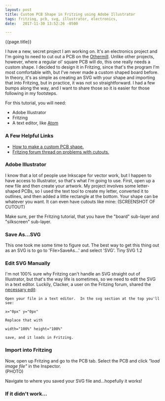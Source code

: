 ```yaml
---
layout: post
title: Custom PCB Shape in Fritzing using Adobe Illustrator
tags: fritzing, pcb, svg, illustrator, electronics,  
date:   2017-11-30 13:52:26 -0500

---
```

{{page.title}}

I have a new, secret project I am working on.  It's an electronics project and I'm going to need to cut out a PCB on the [Othermill](www.othermachine.co).  Unlike other projects, however, where a regular ol' square PCB will do, this one really needs a custom shape.  I decided to design it in Fritzing, since that's the program I'm most comfortable with, but I've never made a custom shaped board before.  In theory, it's as simple as creating an SVG with your shape and importing that into Fritzing, but in practice, it was not so straightforward.  I had a few bumps along the way, and I want to share those so it is easier for those following in my footsteps.

For this tutorial, you will need:
- Adobe Illustrator
- Fritzing
- A text editor, like [Atom](www.atom.io)

### A Few Helpful Links
- [How to make a custom PCB shape.](http://fritzing.org/pcb-custom-shape/)
- [Fritzing forum thread on problems with cutouts.](http://fritzing.org/forum/thread/3395/)

### Adobe Illustrator
I know that a lot of people use Inkscape for vector work, but I happen to have access to Illustrator, so that's what I'm going to use.  First, open up a new file and then create your artwork.  My project involves some letter-shaped PCBs, so I used the text tool to create my letter, converted it to outlines, and then added a little rectangle at the bottom.  Your shape can be whatever you want.  It can even have cutouts like mine: (SCREENSHOT OF CUTOUT)

Make sure, per the Fritzing tutorial, that you have the "board" sub-layer and "silkscreen" sub-layer.

### Save As...SVG
This one took me some time to figure out.  The best way to get this thing out as an SVG is to go to 'File>SaveAs...' and select 'SVG'. Tiny SVG 1.2

### Edit SVG Manually
I'm not 100% sure why Fritzing can't handle an SVG straight out of Illustrator, but that's the way life is sometimes, so we need to edit the SVG in a text editor.  Luckily, Clacker, a user on the Fritzing forum, shared the [necessary edit](http://fritzing.org/forum/thread/3395/):

```
Open your file in a text editor.  In the svg section at the top you'll see:

x="0px" y="0px"

Replace that with

width="100%" height="100%"

save, and it loads in Fritzing.
```

### Import into Fritzing
Now, open up Fritzing and go to the PCB tab.  Select the PCB and click *"load image file"* in the Inspector.  
(PHOTO)

Navigate to where you saved your SVG file and...hopefully it works!

### If it didn't work...


<!-- Explanatory text goes here. -->
